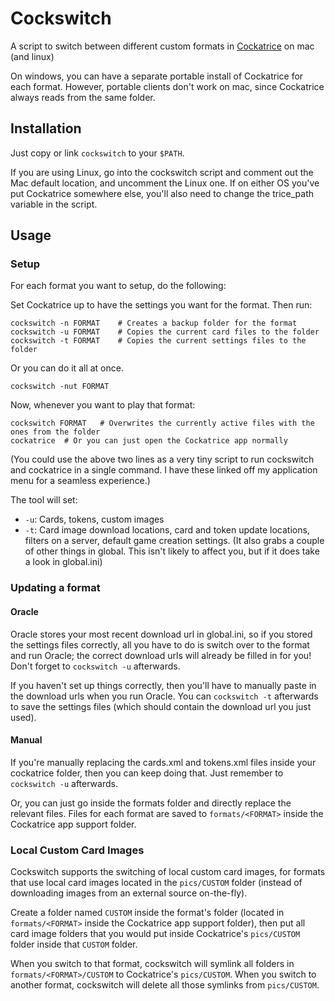 # Cockswitch

A script to switch between different custom formats in [Cockatrice](https://cockatrice.github.io) on mac (and linux) 

On windows, you can have a separate portable install of Cockatrice for each format. However, portable clients don't work on mac, since Cockatrice always reads from the same folder.

## Installation

Just copy or link `cockswitch` to your `$PATH`.

If you are using Linux, go into the cockswitch script and comment out the Mac default location, and uncomment the Linux one. If on either OS you've put Cockatrice somewhere else, you'll also need to change the trice_path variable in the script.

## Usage

### Setup

For each format you want to setup, do the following:

Set Cockatrice up to have the settings you want for the format. Then run:
```shell
cockswitch -n FORMAT	# Creates a backup folder for the format
cockswitch -u FORMAT	# Copies the current card files to the folder
cockswitch -t FORMAT	# Copies the current settings files to the folder
```

Or you can do it all at once. 
```shell
cockswitch -nut FORMAT
```

Now, whenever you want to play that format:
```shell 
cockswitch FORMAT	# Overwrites the currently active files with the ones from the folder
cockatrice	# Or you can just open the Cockatrice app normally
```

(You could use the above two lines as a very tiny script to run cockswitch and cockatrice in a single command. I have these linked off my application menu for a seamless experience.)

The tool will set: 
* `-u`: Cards, tokens, custom images
* `-t`: Card image download locations, card and token update locations, filters on a server, default game creation settings. (It also grabs a couple of other things in global. This isn't likely to affect you, but if it does take a look in global.ini)

### Updating a format

#### Oracle

Oracle stores your most recent download url in global.ini, so if you stored the settings files correctly, all you have to do is switch over to the format and run Oracle; the correct download urls will already be filled in for you! Don't forget to `cockswitch -u` afterwards.

If you haven't set up things correctly, then you'll have to manually paste in the download urls when you run Oracle. You can `cockswitch -t` afterwards to save the settings files (which should contain the download url you just used).

#### Manual

If you're manually replacing the cards.xml and tokens.xml files inside your cockatrice folder, then you can keep doing that. Just remember to `cockswitch -u` afterwards.

Or, you can just go inside the formats folder and directly replace the relevant files. Files for each format are saved to `formats/<FORMAT>` inside the Cockatrice app support folder.

### Local Custom Card Images

Cockswitch supports the switching of local custom card images, for formats that use local card images located in the `pics/CUSTOM` folder (instead of downloading images from an external source on-the-fly).

Create a folder named `CUSTOM` inside the format's folder (located in `formats/<FORMAT>` inside the Cockatrice app support folder), then put all card image folders that you would put inside Cockatrice's `pics/CUSTOM` folder inside that `CUSTOM` folder.

When you switch to that format, cockswitch will symlink all folders in `formats/<FORMAT>/CUSTOM` to Cockatrice's `pics/CUSTOM`. When you switch to another format, cockswitch will delete all those symlinks from `pics/CUSTOM`.
